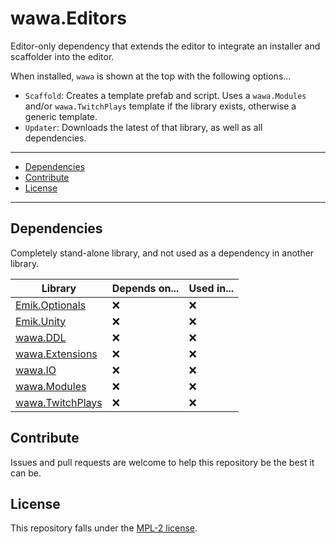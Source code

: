 # wawa.Editors

Editor-only dependency that extends the editor to integrate an installer and scaffolder into the editor.

When installed, `wawa` is shown at the top with the following options...

- `Scaffold`: Creates a template prefab and script. Uses a `wawa.Modules` and/or `wawa.TwitchPlays` template if the library exists, otherwise a generic template.
- `Updater`: Downloads the latest of that library, as well as all dependencies.

---

- [Dependencies](#dependencies)
- [Contribute](#contribute)
- [License](#license)

---

## Dependencies

Completely stand-alone library, and not used as a dependency in another library.

| Library                                                                       | Depends on... | Used in... |
|-------------------------------------------------------------------------------|---------------|------------|
| [Emik.Optionals](https://github.com/Emik03/wawa/tree/main/Emik.Optionals)     | ❌             | ️❌         |
| [Emik.Unity](https://github.com/Emik03/wawa/tree/main/Emik.Unity)             | ❌             | ️❌         |
| [wawa.DDL](https://github.com/Emik03/wawa/tree/main/wawa.DDL)                 | ❌             | ❌️         |
| [wawa.Extensions](https://github.com/Emik03/wawa/tree/main/wawa.Extensions)   | ❌             | ❌          |
| [wawa.IO](https://github.com/Emik03/wawa/tree/main/wawa.IO)                   | ❌             | ❌️         |
| [wawa.Modules](https://github.com/Emik03/wawa/tree/main/wawa.Modules)         | ❌             | ❌️         |
| [wawa.TwitchPlays](https://github.com/Emik03/wawa/tree/main/wawa.TwitchPlays) | ❌             | ❌️         |

## Contribute

Issues and pull requests are welcome to help this repository be the best it can be.

## License

This repository falls under the [MPL-2 license](https://www.mozilla.org/en-US/MPL/2.0/).
